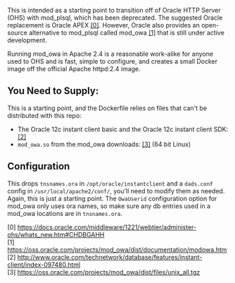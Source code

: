 This is intended as a starting point to transition off of Oracle HTTP Server (OHS) with mod_plsql, which has been deprecated. The suggested Oracle replacement is Oracle APEX [\[0\]](https://docs.oracle.com/middleware/1221/webtier/administer-ohs/whats_new.htm#CHDBGAHH). However, Oracle also provides an open-source alternative to mod_plsql called mod_owa [\[1\]](https://oss.oracle.com/projects/mod_owa/dist/documentation/modowa.htm) that is still under active development.

Running mod_owa in Apache 2.4 is a reasonable work-alike for anyone used to OHS and is fast, simple to configure, and creates a small Docker image off the official Apache httpd:2.4 image.

## You Need to Supply:
This is a starting point, and the Dockerfile relies on files that can't be distributed with this repo:
- The Oracle 12c instant client basic and the Oracle 12c instant client SDK: [\[2\]](http://www.oracle.com/technetwork/database/features/instant-client/index-097480.html)
- `mod_owa.so` from the mod_owa downloads: [\[3\]](https://oss.oracle.com/projects/mod_owa/dist/files/unix_all.tgz) (64 bit Linux)

## Configuration
This drops `tnsnames.ora` in `/opt/oracle/instantclient` and a `dads.conf` config in `/usr/local/apache2/conf/`, you'll need to modify them as needed. Again, this is just a starting point. The `OwaUserid` configuration option for mod_owa only uses ora names, so make sure any db entries used in a mod_owa locations are in `tnsnames.ora`.

[0] https://docs.oracle.com/middleware/1221/webtier/administer-ohs/whats_new.htm#CHDBGAHH  
[1] https://oss.oracle.com/projects/mod_owa/dist/documentation/modowa.htm  
[2] http://www.oracle.com/technetwork/database/features/instant-client/index-097480.html  
[3] https://oss.oracle.com/projects/mod_owa/dist/files/unix_all.tgz
